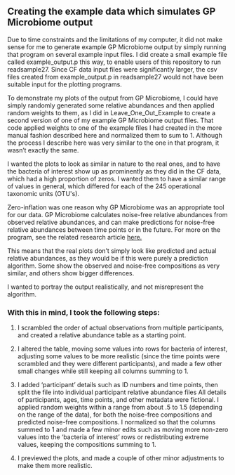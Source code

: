 ## Creating the example data which simulates GP Microbiome output

Due to time constraints and the limitations of my computer, it did not make sense for me to generate example GP Microbiome output by simply running that program on several example input files. I did create a small example file called example_output.p this way,  to enable users of this repository to run readsample27. Since CF data input files were significantly larger, the csv files created from example_output.p in readsample27 would not have been suitable input for the plotting programs. 

To demonstrate my plots of the output from GP Microbiome, I could have simply randomly generated some relative abundances and then applied random weights to them, as I did in Leave_One_Out_Example to create a second version of one of my example GP Microbiome output files. That code applied weights to one of the example files I had created in the more manual fashion described here and normalized them to sum to 1. Although the process I describe here was very similar to the one in that program, it wasn’t exactly the same. 

I wanted the plots to look as similar in nature to the real ones, and to have the bacteria of interest show up as prominently as they did in the CF data, which had a high proportion of zeros. I wanted them to have a similar range of values in general, which differed for each of the 245 operational taxonomic units (OTU's).

Zero-inflation was one reason why GP Microbiome was an appropriate tool for our data. GP Microbiome calculates noise-free relative abundances from observed relative abundances, and can make predictions for noise-free relative abundances between time points or in the future. For more on the program, see the related research article [here.](https://academic.oup.com/bioinformatics/article/34/3/372/4157442)

This means that the real plots don’t simply look like predicted and actual relative abundances, as they would be if this were purely a prediction algorithm. Some show the observed and noise-free compositions as very similar, and others show bigger differences. 

I wanted to portray the output realistically, and not misrepresent the algorithm.

### With this in mind, I took the following steps:
1. I scrambled the order of actual observations from multiple participants, and created a relative abundance table as a starting point.

2. I altered the table, moving some values into rows for bacteria of interest, adjusting some values to be more realistic (since the time points were scrambled and they were different participants), and made a few other small changes while still keeping all columns summing to 1. 

3. I added ‘participant’ details such as ID numbers and time points, then split the file into individual participant relative abundance files All details of participants, ages, time points, and other metadata were fictional. I applied random weights within a range from about .5 to 1.5 (depending on the range of the data), for both the noise-free compositions and predicted noise-free compositions. I normalized so that the columns summed to 1 and made a few minor edits such as moving more non-zero values into the ‘bacteria of interest’ rows  or redistributing extreme values, keeping the compositions summing to 1. 

4. I previewed the plots, and made a couple of other minor adjustments to make them more realistic.
